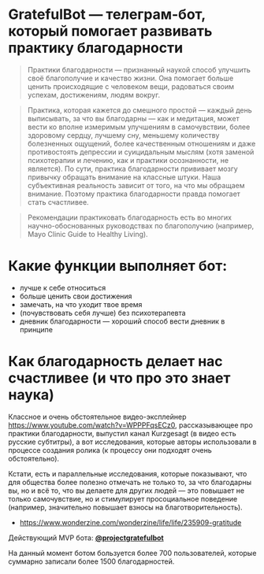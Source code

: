 # GratefulBot — телеграм-бот, который помогает развивать практику благодарности

> Практики благодарности — признанный наукой способ улучшить своё благополучие и качество жизни. Она помогает больше ценить происходящие с человеком вещи, радоваться своим успехам, достижениям, людям вокруг.

> Практика, которая кажется до смешного простой — каждый день выписывать, за что вы благодарны — как и медитация, может вести ко вполне измеримым улучшениям в самочувствии, более здоровому сердцу, лучшему сну, меньшему количеству болезненных ощущений, более качественным отношениям и даже противостоять депрессии и суицидальным мыслям (хотя заменой психотерапии и лечению, как и практики осознанности, не является). По сути, практика благодарности прививает мозгу привычку обращать внимание на классные штуки. Наша субъективная реальность зависит от того, на что мы обращаем внимание. Поэтому практика благодарности правда помогает стать счастливее.

> Рекомендации практиковать благодарность есть во многих научно-обоснованных руководствах по благополучию (например, Mayo Clinic Guide to Healthy Living).

# Какие функции выполняет бот:

- лучше к себе относиться
- больше ценить свои достижения
- замечать, на что уходит твое время
- (почувствовать себя лучше) без психотерапевта
- дневник благодарности — хороший способ вести дневник в принципе

# Как благодарность делает нас счастливее (и что про это знает наука)

Классное и очень обстоятельное видео-эксплейнер https://www.youtube.com/watch?v=WPPPFqsECz0, рассказывающее про практики благодарности, выпустил канал Kurzgesagt (в видео есть русские субтитры), а вот исследования, которые авторы использовали в процессе создания ролика (к процессу они подходят очень обстоятельно).

Кстати, есть и параллельные исследования, которые показывают, что для общества более полезно отмечать не только то, за что благодарны вы, но и всё то, что вы делаете для других людей — это повышает не только самочувствие, но и стимулирует просоциальное поведение (например, значительно повышает взносы на благотворительность).

- https://www.wonderzine.com/wonderzine/life/life/235909-gratitude

Действующий MVP бота: [**@projectgratefulbot**](t.me/projectgratefulbot)

На данный момент ботом бользуется более 700 пользователей, которые суммарно записали более 1500 благодарностей.
